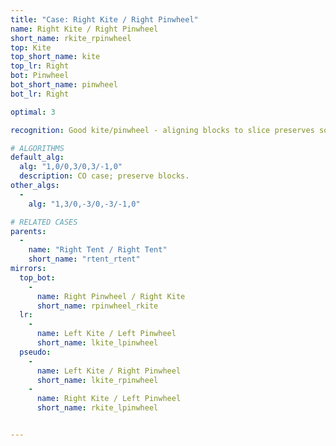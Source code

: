 ```yaml
---
title: "Case: Right Kite / Right Pinwheel"
name: Right Kite / Right Pinwheel
short_name: rkite_rpinwheel
top: Kite
top_short_name: kite
top_lr: Right
bot: Pinwheel
bot_short_name: pinwheel
bot_lr: Right

optimal: 3

recognition: Good kite/pinwheel - aligning blocks to slice preserves squareshape.

# ALGORITHMS
default_alg:
  alg: "1,0/0,3/0,3/-1,0"
  description: CO case; preserve blocks.
other_algs:
  -
    alg: "1,3/0,-3/0,-3/-1,0"

# RELATED CASES
parents:
  -
    name: "Right Tent / Right Tent"
    short_name: "rtent_rtent"
mirrors:
  top_bot:
    -
      name: Right Pinwheel / Right Kite
      short_name: rpinwheel_rkite
  lr:
    -
      name: Left Kite / Left Pinwheel
      short_name: lkite_lpinwheel
  pseudo:
    -
      name: Left Kite / Right Pinwheel
      short_name: lkite_rpinwheel
    -
      name: Right Kite / Left Pinwheel
      short_name: rkite_lpinwheel


---
```


